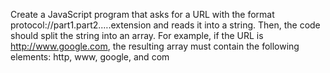Create a JavaScript program that asks for a URL with the format protocol://part1.part2.….extension and reads it into a string. Then, the code should split the string into an array. For example, if the URL is http://www.google.com, the resulting array must contain the following elements: http, www, google, and com
